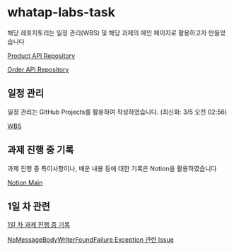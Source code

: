 # whatap-labs-task

해당 레포지토리는 일정 관리(WBS) 및 해당 과제의 메인 페이지로 활용하고자 만들었습니다

[Product API Repository](https://github.com/dduneon/whatap-labs-task-product)

[Order API Repository](https://github.com/dduneon/whatap-labs-task-order)

## 일정 관리

일정 관리는 GitHub Projects를 활용하여 작성하였습니다. (최신화: 3/5 오전 02:56)

[WBS](https://github.com/users/dduneon/projects/3)

## 과제 진행 중 기록

과제 진행 중 특이사항이나, 배운 내용 등에 대한 기록은 Notion을 활용하였습니다

[Notion Main](https://xpexpe.notion.site/WhaTap-afbbbcee7b684b38a1072868cd2a2470)

## 1일 차 관련

[1일 차 과제 진행 중 기록](https://xpexpe.notion.site/WhaTap-1-b7036a2d2c0a4bb9bb9cf31a4421f56d)

[NoMessageBodyWriterFoundFailure Exception 관련 Issue](https://github.com/dduneon/whatap-labs-task-product/issues/2)

